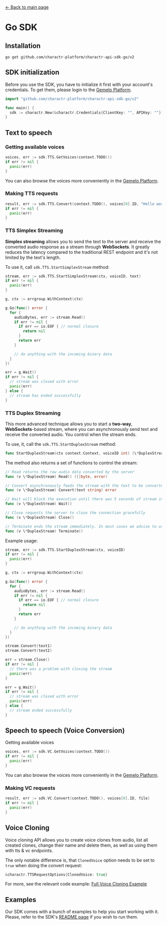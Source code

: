 [← Back to main page](../README.md#6-sdk)

# Go SDK

## Installation

```shell
go get github.com/charactr-platform/charactr-api-sdk-go/v2
```

## SDK initialization

Before you use the SDK, you have to initialize it first with your account's credentials. To get them, please login to the [Gemelo Platform](https://app.gemelo.ai/).

```go
import "github.com/charactr-platform/charactr-api-sdk-go/v2"

func main() {
  sdk := charactr.New(&charactr.Credentials{ClientKey: "", APIKey: ""})
}
```

## Text to speech

### Getting available voices

```go
voices, err := sdk.TTS.GetVoices(context.TODO())
if err != nil {
  panic(err)
}
```

You can also browse the voices more conveniently in the [Gemelo Platform](https://app.gemelo.ai/).

### Making TTS requests

```go
result, err := sdk.TTS.Convert(context.TODO(), voices[0].ID, "Hello world")
if err != nil {
  panic(err)
}
```

### TTS Simplex Streaming

**Simplex streaming** allows you to send the text to the server and receive the converted audio response as a stream through **WebSockets**. It greatly reduces the latency compared to the traditional REST endpoint and it's not limited by the text's length.

To use it, call `sdk.TTS.StartSimplexStream` method:

```go
stream, err := sdk.TTS.StartSimplexStream(ctx, voiceID, text)
if err != nil {
  panic(err)
}

g, ctx := errgroup.WithContext(ctx)

g.Go(func() error {
  for {
    audioBytes, err := stream.Read()
    if err != nil {
      if err == io.EOF { // normal closure
        return nil
      }
      return err
    }

    // do anything with the incoming binary data
  }
})

err = g.Wait()
if err != nil {
  // stream was closed with error
  panic(err)
} else {
  // stream has ended successfully
}
```

### TTS Duplex Streaming

This more advanced technique allows you to start a **two-way**, **WebSockets**-based stream, where you can asynchronously send text and receive the converted audio. You control when the stream ends.

To use, it, call the `sdk.TTS.StartDuplexStream` method:

```go
func StartDuplexStream(ctx context.Context, voiceID int) (\*DuplexStream, error)
```

The method also returns a set of functions to control the stream:

```go
// Read returns the raw audio data converted by the server
func (v \*DuplexStream) Read() ([]byte, error)

// Convert asynchronously feeds the stream with the text to be converted to audio
func (v \*DuplexStream) Convert(text string) error

// Wait will block the execution until there was 5 seconds of stream inactivity
func (v \*DuplexStream) Wait()

// Close requests the server to close the connection gracefully
func (v \*DuplexStream) Close()

// Terminate ends the stream immediately. In most cases we advise to use Close() instead.
func (v \*DuplexStream) Terminate()
```

Example usage:

```go
stream, err := sdk.TTS.StartDuplexStream(ctx, voiceID)
if err != nil {
  panic(err)
}

g, ctx := errgroup.WithContext(ctx)

g.Go(func() error {
  for {
    audioBytes, err := stream.Read()
    if err != nil {
      if err == io.EOF { // normal closure
        return nil
      }
      return err
    }

    // do anything with the incoming binary data
  }
})

stream.Convert(text1)
stream.Convert(text2)

err = stream.Close()
if err != nil {
  // there was a problem with closing the stream
  panic(err)
}

err = g.Wait()
if err != nil {
  // stream was closed with error
  panic(err)
} else {
  // stream ended successfully
}
```

## Speech to speech (Voice Conversion)

Getting available voices

```go
voices, err := sdk.VC.GetVoices(context.TODO())
if err != nil {
  panic(err)
}
```

You can also browse the voices more conveniently in the [Gemelo Platform](https://app.gemelo.ai/).

### Making VC requests

```go
result, err := sdk.VC.Convert(context.TODO(), voices[0].ID, file)
if err != nil {
  panic(err)
}
```

## Voice Cloning

Voice cloning API allows you to create voice clones from audio, list all created clones, change their name and delete them, as well as using them with tts & vc endpoints.

The only notable difference is, that `ClonedVoice` option needs to be set to `true` when doing the convert request:

```go
&charactr.TTSRequestOptions{ClonedVoice: true}
```

For more, see the relevant code example: [Full Voice Cloning Example](https://github.com/charactr-platform/charactr-api-sdk-go/blob/main/example/clones/main.go)

## Examples

Our SDK comes with a bunch of examples to help you start working with it. Please, refer to the SDK's [README page](https://github.com/charactr-platform/charactr-api-sdk-go) if you wish to run them.
